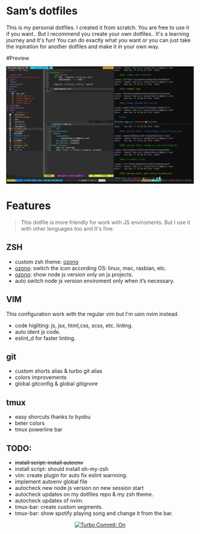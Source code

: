 # Sam’s dotfiles

This is my personal dotfiles. I created it from scratch. You are free to use it if you want.. But I recommend you create your own dotfiles.. It's a learning journey and It's fun! You can do exactly what you want or you can just take the inpiration for another dotfiles and make it in your own way.


#Preview 

![my shell prompt & my vim](https://raw.githubusercontent.com/sfabrizio/dotfiles/master/screenshots/preview2.png)


# Features

> This dotfile is more friendly for work with JS enviroments. But I use it with other lenguages too and It's fine.

## ZSH
- custom zsh theme: [ozono](https://github.com/sfabrizio/ozono-zsh-theme)
- [ozono](https://github.com/sfabrizio/ozono-zsh-theme): switch the icon according OS: linux, mac, rasbian, etc.
- [ozono](https://github.com/sfabrizio/ozono-zsh-theme): show node js version only on js projects.
- auto switch node js version enviroment only when it’s necessary.

## VIM

This configuration work with the regular vim but I'm usin nvim instead.

- code higliting: js, jsx, html,css, scss, etc. linting.
- auto ident js code.
- eslint_d for faster linting.

## git

- custom shorts alias & turbo git alias
- colors improvements
- global gitconfig & global gitignore

## tmux

- easy shorcuts thanks to byobu
- beter colors
- tmux powerline bar

## TODO:
- ~~install script: install autoenv~~
- install script: should install oh-my-zsh
- vim: create plugin for auto fix eslint warnning.
- implement autoenv global file
- autocheck new node js version on new session start
- autocheck updates on my dotfiles repo & my zsh theme.
- autocheck updates of nvim.
- tmux-bar: create custom segments.
- tmux-bar: show spotify playing song and change it from the bar.

<p align="center">
  <a href="https://github.com/labs-js/turbo-git/blob/develop/README.md"><img src="https://img.shields.io/badge/Turbo_Commit-on-3DD1F2.svg" alt="Turbo Commit: On"/></a>
</p>
